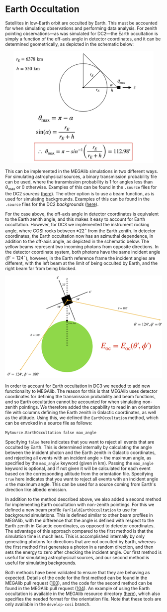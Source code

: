 # Earth Occultation  

Satellites in low-Earth orbit are occulted by Earth. This must be accounted for when simulating observations and performing data analysis. For zenith pointing observations—as was simulated for DC2—the Earth occultation is simply a function of the off-axis angle in detector coordinates, and it can be determined geometrically, as depicted in the schematic below:

<p align="center">
<img width="450"  src="images/earth_occ_dc2.png">
</p>

This can be implemented in the MEGAlib simulations in two different ways. For simulating astrophysical sources, a binary transmission probability file can be used, where the transmission probability is 1 for angles less than $\theta_{\text{max}}$ or 0 otherwise. Examples of this can be found in the `.source` files for the DC2 *sources* ([here](https://github.com/cositools/cosi-sim/tree/main/cosi_sim/Source_Library/DC2/sources)). The other option is to use a beam function, as is used for simulating backgrounds. Examples of this can be found in the `.source` files for the DC2 *backgrounds* ([here](https://github.com/cositools/cosi-sim/tree/main/cosi_sim/Source_Library/DC2/backgrounds)).

For the case above, the off-axis angle in detector coordinates is equivalent to the Earth zenith angle, and this makes it easy to account for Earth occultation. However, for DC3 we implemented the instrument rocking angle, where COSI rocks between $\pm 22^\circ$ from the Earth zenith. In detector coordinates, the Earth occultation now has an azimuthal dependence, in addition to the off-axis angle, as depicted in the schematic below. The yellow beams represent two incoming photons from opposite directions. In the detector coordinate system, both photons have the same incident angle ($\theta' = 124^\circ$), however, in the Earth reference frame the incident angles are different, with the left beam at the limit of being occulted by Earth, and the right beam far from being blocked.

<p align="center">
<img width="600"  src="images/earth_occ_dc3.png">
</p>

In order to account for Earth occultation in DC3 we needed to add new functionality to MEGAlib. The reason for this is that MEGAlib uses detector coordinates for defining the transmission probability and beam functions, and so Earth occultation cannot be accounted for when simulating non-zenith pointings. We therefore added the capability to read in an orientation file with columns defining the Earth zenith in Galactic coordinates, as well as the altitude. Using this, we defined the `EarthOccultation` method, which can be envoked in a source file as follows:

```
MySource.EarthOccultation false max_angle
```

Specifying `false` here indicates that you want to reject all events that are occulted by Earth. This is determined internally by calculating the angle between the incident photon and the Earth zenith in Galactic coordinates, and rejecting all events with an incident angle $>$ the maximum angle, as specified by the `max_angle` keyword (given in km). Passing the `max_angle` keyword is optional, and if not given it will be calculated for each event based on the corresponding altitude from the orientation file. Specifying `true` here indicates that you want to reject all events with an incident angle $\leq$ the maximum angle. This can be used for a source coming from Earth's direction like albedo emission. 

In addition to the method described above, we also added a second method for implementing Earth occultation with non-zenith pointings. For this we defined a new beam profile `FarFieldEarthOccultation` to use for background simulations. This is defined similar to other beam profiles in MEGAlib, with the difference that the angle is defined with respect to the Earth zenith in Galactic coordinates, as opposed to detector coordinates. The advantage of this approach compared to the first method is that the simulation time is much less. This is accomplished internally by only generating photons for directions that are not occulted by Earth, whereas the first method first generates a photon in a random direction, and then sets the energy to zero after checking the incident angle. Our first method is useful for simulating astrophysical sources, and our second method is useful for simulating backgrounds.  

Both methods have been validated to ensure that they are behaving as expected. Details of the code for the first method can be found in the MEGAlib pull request ([100](https://github.com/zoglauer/megalib/pull/100)), and the code for the second method can be found in the MEGAlib pull request ([104](https://github.com/zoglauer/megalib/pull/104)). An example of using the Earth occultation is available in the MEGAlib resource directory ([here](https://github.com/zoglauer/megalib/tree/develop-cosi/resource/examples/advanced/EarthOccultation)), which also specifies the needed format for the orientation file. Note that these tools are only available in the `develop-cosi` branch. 


